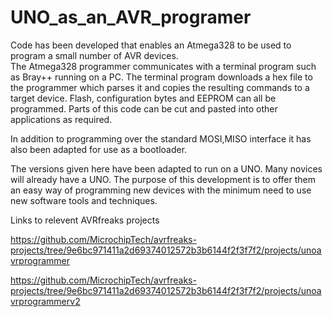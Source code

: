 # UNO_as_an_AVR_programer

 Code has been developed that enables an Atmega328 to be used to program a small number of AVR devices.  
The Atmega328 programmer communicates with a terminal program such as Bray++ running on a PC.
The terminal program downloads a hex file to the programmer which parses it and copies the resulting commands
to a target device.
Flash, configuration bytes and EEPROM can all be programmed.
Parts of this code can be cut and pasted into other applications as required.

In addition to programming over the standard MOSI,MISO interface it has also been adapted for use as a bootloader.

The versions given here have been adapted to run on a UNO. 
Many novices will already have a UNO. The purpose of this development is to offer them an easy way of programming new devices
with the minimum need to use new software tools and techniques. 

Links to relevent AVRfreaks projects


https://github.com/MicrochipTech/avrfreaks-projects/tree/9e6bc971411a2d69374012572b3b6144f2f3f7f2/projects/unoavrprogrammer

https://github.com/MicrochipTech/avrfreaks-projects/tree/9e6bc971411a2d69374012572b3b6144f2f3f7f2/projects/unoavrprogrammerv2


